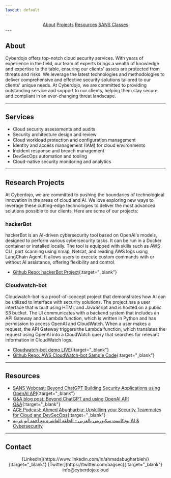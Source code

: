 ```yaml
---
layout: default
---
```

<center>
<A href="#About">About</A>
<A href="#Projects">Projects</A>
<A href="#Resources">Resources</A>
<A href="#SANS Classes">SANS Classes</A>
</center>
---

## About

Cyberdojo offers top-notch cloud security services. With years of experience in the field, our team of experts brings a wealth of knowledge and expertise to the table, ensuring our clients' assets are protected from threats and risks. We leverage the latest technologies and methodologies to deliver comprehensive and effective security solutions tailored to our clients' unique needs. At Cyberdojo, we are committed to providing outstanding service and support to our clients, helping them stay secure and compliant in an ever-changing threat landscape.

---
## Services

- Cloud security assessments and audits
- Security architecture design and review
- Cloud workload protection and configuration management
- Identity and access management (IAM) for cloud environments
- Incident response and breach management
- DevSecOps automation and tooling
- Cloud-native security monitoring and analytics

---

## Research Projects
At Cyberdojo, we are committed to pushing the boundaries of technological innovation in the areas of cloud and AI. We love exploring new ways to leverage these cutting-edge technologies to deliver the most advanced solutions possible to our clients. Here are some of our projects:

### hackerBot
hackerBot is an AI-driven cybersecurity tool based on OpenAI's models, designed to perform various cybersecurity tasks. It can be run in a Docker container or installed locally. The tool is equipped with skills such as AWS CLI, port scanning using nmap, Netcat, and reading AWS logs using LangChain Agent. It allows users to execute custom commands with or without AI assistance, offering flexibility and control.

- [Github Repo: hackerBot Project](https://github.com/Ahmed-AG/hackerbot){:target="_blank"}
  
### Cloudwatch-bot
Cloudwatch-bot is a proof-of-concept project that demonstrates how AI can be utilized to interface with security solutions. The project has a user interface that is built using HTML and JavaScript and is hosted on a public S3 bucket. The UI communicates with a backend system that includes an API Gateway and a Lambda function, which is written in Python and has permission to access OpenAI and CloudWatch. When a user makes a request, the API Gateway triggers the Lambda function, which translates the request using OpenAI into a CloudWatch query that searches for relevant information in CloudWatch logs. 

- [Cloudwatch-bot demo LIVE](cloudwatchbot-live.html){:target="_blank"}
- [Github Repo: AWS CloudWatch-bot Sample Code](https://github.com/Ahmed-AG/Cloudwatch-bot){:target="_blank"}

---

## Resources

- [SANS Webcast: Beyond ChatGPT Building Security Applications using OpenAI API](https://www.youtube.com/watch?v=Dcj2bLrgemw){:target="_blank"}
- [Q&A blog post: Beyond ChatGPT and using OpenAI API Q&A](https://www.sans.org/blog/how-to-build-ai-powered-cybersecurity-applications/){:target="_blank"}
- [ACE Podcast: Ahmed Abugharbia: Upskilling your Security Teammates for Cloud and DevSecOps](https://www.sans.org/podcasts/cloud-ace/ahmed-abugharbia-upskilling-your-security-teammates-for-cloud-and-devsecops-10/){:target="_blank"}
- [بودكاست سكيوريتي بالعربي - الحلقة العاشره مع أحمد أبو غربيه AI & Cybersecurity ](https://open.spotify.com/show/4SEZywCqLqOInZtVy2kqHY)

---

## Contact
<div style="text-align: center;">
[Linkedin](https://www.linkedin.com/in/ahmadabugharbieh/){:target="_blank"}
[Twitter](https://twitter.com/aagsec){:target="_blank"}
info@cyberdojo.cloud
</div>